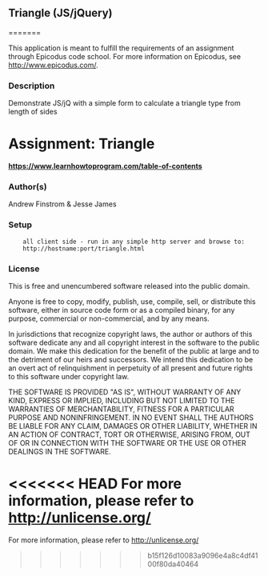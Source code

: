 
## Triangle (JS/jQuery) ##
=======

This application is meant to fulfill the requirements of an assignment through Epicodus code school. For more information on Epicodus, see <http://www.epicodus.com/>.

### Description ###

Demonstrate JS/jQ with a simple form to calculate a triangle type from length of sides

**Assignment:** Triangle
=======

**<https://www.learnhowtoprogram.com/table-of-contents>**

### Author(s) ###

Andrew Finstrom & Jesse James

### Setup ###
```
    all client side - run in any simple http server and browse to:
    http://hostname:port/triangle.html
```

### License ###
This is free and unencumbered software released into the public domain.

Anyone is free to copy, modify, publish, use, compile, sell, or
distribute this software, either in source code form or as a compiled
binary, for any purpose, commercial or non-commercial, and by any
means.

In jurisdictions that recognize copyright laws, the author or authors
of this software dedicate any and all copyright interest in the
software to the public domain. We make this dedication for the benefit
of the public at large and to the detriment of our heirs and
successors. We intend this dedication to be an overt act of
relinquishment in perpetuity of all present and future rights to this
software under copyright law.

THE SOFTWARE IS PROVIDED "AS IS", WITHOUT WARRANTY OF ANY KIND,
EXPRESS OR IMPLIED, INCLUDING BUT NOT LIMITED TO THE WARRANTIES OF
MERCHANTABILITY, FITNESS FOR A PARTICULAR PURPOSE AND NONINFRINGEMENT.
IN NO EVENT SHALL THE AUTHORS BE LIABLE FOR ANY CLAIM, DAMAGES OR
OTHER LIABILITY, WHETHER IN AN ACTION OF CONTRACT, TORT OR OTHERWISE,
ARISING FROM, OUT OF OR IN CONNECTION WITH THE SOFTWARE OR THE USE OR
OTHER DEALINGS IN THE SOFTWARE.

<<<<<<< HEAD
For more information, please refer to <http://unlicense.org/>
=======
For more information, please refer to <http://unlicense.org/>
>>>>>>> b15f126d10083a9096e4a8c4df4100f80da40464
